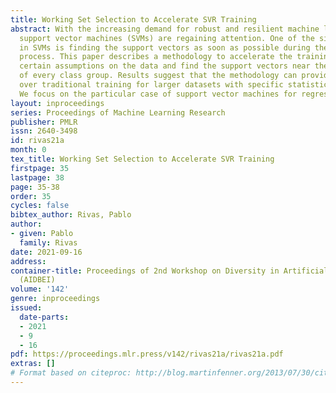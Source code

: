 ```yaml
---
title: Working Set Selection to Accelerate SVR Training
abstract: With the increasing demand for robust and resilient machine learning models,
  support vector machines (SVMs) are regaining attention. One of the significant problems
  in SVMs is finding the support vectors as soon as possible during the optimization
  process. This paper describes a methodology to accelerate the training by making
  certain assumptions on the data and find the support vectors near the convex hull
  of every class group. Results suggest that the methodology can provide an advantage
  over traditional training for larger datasets with specific statistical properties.
  We focus on the particular case of support vector machines for regression.
layout: inproceedings
series: Proceedings of Machine Learning Research
publisher: PMLR
issn: 2640-3498
id: rivas21a
month: 0
tex_title: Working Set Selection to Accelerate SVR Training
firstpage: 35
lastpage: 38
page: 35-38
order: 35
cycles: false
bibtex_author: Rivas, Pablo
author:
- given: Pablo
  family: Rivas
date: 2021-09-16
address:
container-title: Proceedings of 2nd Workshop on Diversity in Artificial Intelligence
  (AIDBEI)
volume: '142'
genre: inproceedings
issued:
  date-parts:
  - 2021
  - 9
  - 16
pdf: https://proceedings.mlr.press/v142/rivas21a/rivas21a.pdf
extras: []
# Format based on citeproc: http://blog.martinfenner.org/2013/07/30/citeproc-yaml-for-bibliographies/
---
```

